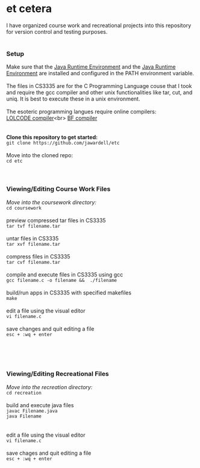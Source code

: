 # et cetera

I have organized course work and recreational projects into this repository for version control and testing purposes.
<br><br>
### Setup
Make sure that the [Java Runtime Environment](https://java.com/en/ "Java Runtime Environment") and the [Java Runtime Environment](http://www.oracle.com/technetwork/java/javase/downloads/jdk8-downloads-2133151.html "Java Development Kit") are installed and configured in the PATH environment variable.
<br><br>
The files in CS3335 are for the C Programming Language couse that I took and require the gcc compiler and other unix functionalities like tar, cut, and uniq. It is best to execute these in a unix environment. 
<br><br>
The esoteric programming langues require online compilers: <br>
[LOLCODE compiler](https://repl.it/repls/FuzzyLowestServerapplication"LOLCODE")<br>
[BF compiler](http://copy.sh/brainfuck/"brainfuck")
<br><br><br>
**Clone this repository to get started:**
<br>
`git clone https://github.com/jawardell/etc`
<br><br>
Move into the cloned repo: 
<br>
`cd etc`
<br>
<br><br>

### Viewing/Editing Course Work Files
*Move into the coursework directory:*<br>
`cd coursework`
<br><br>
preview compressed tar files in CS3335<br>
`tar tvf filename.tar`
<br><br>
untar files in CS3335<br>
`tar xvf filename.tar`
<br><br>
compress files in CS3335<br>
`tar cvf filename.tar`
<br><br>
compile and execute files in CS3335 using gcc<br>
`gcc filename.c -o filename &&  ./filename`
<br><br>
build/run apps in CS3335 with specified makefiles<br>
`make`
<br><br>
edit a file using the visual editor<br>
`vi filename.c`
<br><br>
save changes and quit editing a file<br>
`esc + :wq + enter`

<br><br><br>




### Viewing/Editing Recreational Files
*Move into the recreation directory:*<br>
`cd recreation`
<br><br>
build and execute java files<br>
`javac Filename.java`<br>
`java Filename`<br>
<br><br>
edit a file using the visual editor<br>
`vi filename.c`
<br><br>
save chages and quit editing a file<br>
`esc + :wq + enter`
